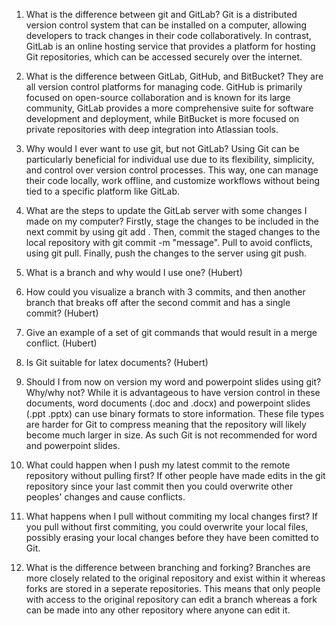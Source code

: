 1. What is the difference between git and GitLab?
Git is a distributed version control system that can be installed on a computer, allowing developers to track changes in their code collaboratively. In contrast, GitLab is an online hosting service that provides a platform for hosting Git repositories, which can be accessed securely over the internet.

2. What is the difference between GitLab, GitHub, and BitBucket?
They are all version control platforms for managing code. GitHub is primarily focused on open-source collaboration and is known for its large community, GitLab provides a more comprehensive suite for software development and deployment, while BitBucket is more focused on private repositories with deep integration into Atlassian tools.

3. Why would I ever want to use git, but not GitLab?
Using Git can be particularly beneficial for individual use due to its flexibility, simplicity, and control over version control processes. This way, one can manage their code locally, work offline, and customize workflows without being tied to a specific platform like GitLab.

4. What are the steps to update the GitLab server with some changes I made on my computer?
Firstly, stage the changes to be included in the next commit by using git add <file>. Then, commit the staged changes to the local repository with git commit -m "message". Pull to avoid conflicts, using git pull. Finally, push the changes to the server using git push. 

5. What is a branch and why would I use one?
(Hubert)

6. How could you visualize a branch with 3 commits, and then another branch that breaks off after the second commit and has a single commit?
(Hubert)

7. Give an example of a set of git commands that would result in a merge conflict.
(Hubert)

8. Is Git suitable for latex documents?
(Hubert)

9. Should I from now on version my word and powerpoint slides using git? Why/why not?
While it is advantageous to have version control in these documents, word documents (.doc and .docx) and powerpoint slides (.ppt .pptx) can use binary formats to store information. These file types are harder for Git to compress meaning that the repository will likely become much larger in size. As such Git is not recommended for word and powerpoint slides.   

10. What could happen when I push my latest commit to the remote repository without pulling first?
If other people have made edits in the git repository since your last commit then you could overwrite other peoples' changes and cause conflicts.

11. What happens when I pull without commiting my local changes first?
If you pull without first commiting, you could overwrite your local files, possibly erasing your local changes before they have been comitted to Git.

12. What is the difference between branching and forking?
Branches are more closely related to the original repository and exist within it whereas forks are stored in a seperate repositories. This means that only people with access to the original repository can edit a branch whereas a fork can be made into any other repository where anyone can edit it.
